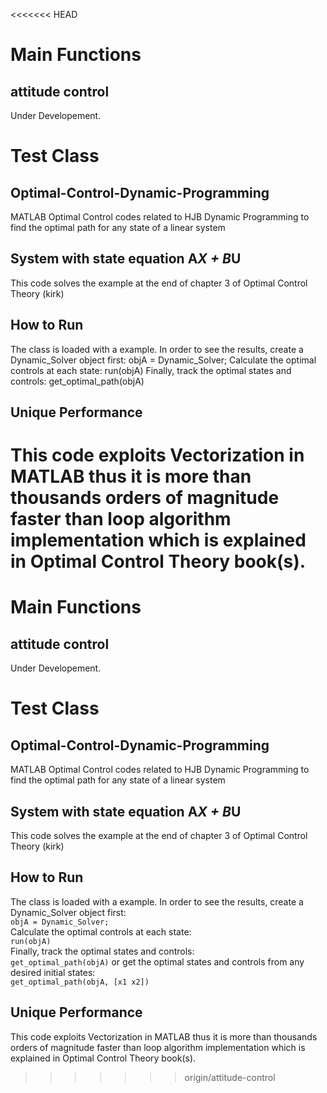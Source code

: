 <<<<<<< HEAD
# Main Functions
## attitude control
Under Developement.

# Test Class
## Optimal-Control-Dynamic-Programming
MATLAB Optimal Control codes related to HJB Dynamic Programming to find the optimal path for any state of a linear system

## System with state equation A*X + B*U
This code solves the example at the end of chapter 3 of Optimal Control Theory (kirk)

## How to Run
The class is loaded with a example. In order to see the results, create a Dynamic_Solver object first:
objA = Dynamic_Solver;
Calculate the optimal controls at each state:
run(objA)
Finally, track the optimal states and controls:
get_optimal_path(objA)

## Unique Performance
This code exploits Vectorization in MATLAB thus it is more than thousands orders of magnitude faster than loop algorithm implementation which is explained in Optimal Control Theory book(s).
=======
# Main Functions
## attitude control
Under Developement.

# Test Class
## Optimal-Control-Dynamic-Programming
MATLAB Optimal Control codes related to HJB Dynamic Programming to find the optimal path for any state of a linear system

## System with state equation A*X + B*U
This code solves the example at the end of chapter 3 of Optimal Control Theory (kirk)

## How to Run
The class is loaded with a example. In order to see the results, create a Dynamic_Solver object first:  
`objA = Dynamic_Solver;`  
Calculate the optimal controls at each state:  
`run(objA)`  
Finally, track the optimal states and controls:  
`get_optimal_path(objA)`
or get the optimal states and controls from any desired initial states:  
`get_optimal_path(objA, [x1 x2])`

## Unique Performance
This code exploits Vectorization in MATLAB thus it is more than thousands orders of magnitude faster than loop algorithm implementation which is explained in Optimal Control Theory book(s).
>>>>>>> origin/attitude-control
